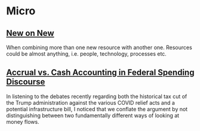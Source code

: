 # Micro

## [New on New](new_on_new.md)

When combining more than one new resource with another one. Resources could be almost anything, i.e. people, technology, processes etc.

## [Accrual vs. Cash Accounting in Federal Spending Discourse](accrual_vs_cash.md)

In listening to the debates recently regarding both the historical tax cut of the Trump administration against the various COVID relief acts and a potential infrastructure bill, I noticed that we conflate the argument by not distinguishing between two fundamentally different ways of looking at money flows.
